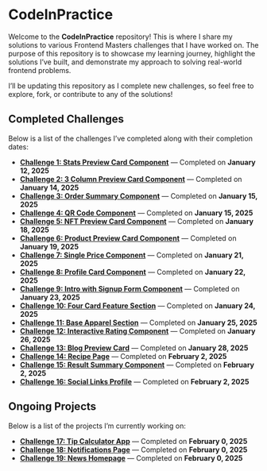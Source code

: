 # CodeInPractice

Welcome to the **CodeInPractice** repository! This is where I share my solutions to various Frontend Masters challenges that I have worked on. The purpose of this repository is to showcase my learning journey, highlight the solutions I’ve built, and demonstrate my approach to solving real-world frontend problems. 

I’ll be updating this repository as I complete new challenges, so feel free to explore, fork, or contribute to any of the solutions!

## Completed Challenges

Below is a list of the challenges I’ve completed along with their completion dates:

- **[Challenge 1: Stats Preview Card Component](#)** — Completed on **January 12, 2025**
- **[Challenge 2: 3 Column Preview Card Component](#)** — Completed on **January 14, 2025**
- **[Challenge 3: Order Summary Component](#)** — Completed on **January 15, 2025**
- **[Challenge 4: QR Code Component](#)** — Completed on **January 15, 2025**
- **[Challenge 5: NFT Preview Card Component](#)** — Completed on **January 18, 2025**
- **[Challenge 6: Product Preview Card Component](#)** — Completed on **January 19, 2025**
- **[Challenge 7: Single Price Component](#)** — Completed on **January 21, 2025**
- **[Challenge 8: Profile Card Component](#)** — Completed on **January 22, 2025**
- **[Challenge 9: Intro with Signup Form Component](#)** — Completed on **January 23, 2025**
- **[Challenge 10: Four Card Feature Section](#)** — Completed on **January 24, 2025**
- **[Challenge 11: Base Apparel Section](#)** — Completed on **January 25, 2025**
- **[Challenge 12: Interactive Rating Component](#)** — Completed on **January 26, 2025**
- **[Challenge 13: Blog Preview Card](#)** — Completed on **January 28, 2025**
- **[Challenge 14: Recipe Page](#)** — Completed on **February 2, 2025**
- **[Challenge 15: Result Summary Component](#)** — Completed on **February 2, 2025**
- **[Challenge 16: Social Links Profile](#)** — Completed on **February 2, 2025**

## Ongoing Projects

Below is a list of the projects I’m currently working on:

- **[Challenge 17: Tip Calculator App](#)** — Completed on **February 0, 2025**
- **[Challenge 18: Notifications Page](#)** — Completed on **February 0, 2025**
- **[Challenge 19: News Homepage](#)** — Completed on **February 0, 2025**